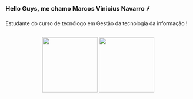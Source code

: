 ### Hello Guys, me chamo Marcos Vinicius Navarro ⚡
Estudante do curso de tecnólogo em Gestão da tecnologia da informação !
   
   ##
   
<div align="center">
  <a href="https://github.com/rafaballerini">
  <img height="150em" src="https://github-readme-stats.vercel.app/api?username=navarrovini&show_icons=true&theme=tokyonight&include_all_commits=true&count_private=true"/>
  <img height="150em" src="https://github-readme-stats.vercel.app/api/top-langs/?username=navarrovini&layout=compact&langs_count=7&theme=tokyonight"/>
</div>
    

    
